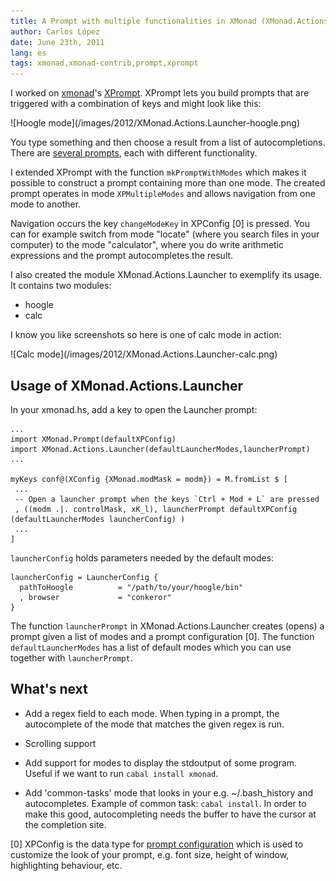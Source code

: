 ```yaml
---
title: A Prompt with multiple functionalities in XMonad (XMonad.Actions.Launcher)
author: Carlos López
date: June 23th, 2011
lang: es
tags: xmonad,xmonad-contrib,prompt,xprompt
---
```


I worked on [xmonad](http://xmonad.org)'s [XPrompt](http://xmonad.org/xmonad-docs/xmonad-contrib/XMonad-Prompt.html). XPrompt lets you build prompts that are triggered with a combination of keys and might look like this:

<div class="inline-image thumbnail">![Hoogle mode](/images/2012/XMonad.Actions.Launcher-hoogle.png)</div>

You type something and then choose a result from a list of autocompletions. There are [several prompts](http://hackage.haskell.org/packages/archive/xmonad-contrib/0.10/doc/html/XMonad-Prompt.html#t:XPrompt), each with different functionality. 

I extended XPrompt with the function `mkPromptWithModes` which makes it possible to construct a prompt containing more than one mode. The created prompt operates in mode `XPMultipleModes` and allows navigation from one mode to another.

Navigation occurs the key `changeModeKey` in XPConfig [0] is pressed. You can for example switch from mode "locate" (where you search files in your computer) to the mode "calculator", where you do write arithmetic expressions and the prompt autocompletes the result.

I also created the module XMonad.Actions.Launcher to exemplify its usage. It contains two modules:

 * hoogle
 * calc

I know you like screenshots so here is one of calc mode in action:

<div class="inline-image thumbnail">![Calc mode](/images/2012/XMonad.Actions.Launcher-calc.png)</div>

Usage of XMonad.Actions.Launcher
----

In your xmonad.hs, add a key to open the Launcher prompt:

~~~~~{.haskell}
...
import XMonad.Prompt(defaultXPConfig)
import XMonad.Actions.Launcher(defaultLauncherModes,launcherPrompt)
...

myKeys conf@(XConfig {XMonad.modMask = modm}) = M.fromList $ [
 ... 
 -- Open a launcher prompt when the keys `Ctrl + Mod + L` are pressed
 , ((modm .|. controlMask, xK_l), launcherPrompt defaultXPConfig (defaultLauncherModes launcherConfig) )
 ...
]
~~~~~

`launcherConfig` holds parameters needed by the default modes:

~~~~~{.haskell}
launcherConfig = LauncherConfig {
  pathToHoogle          = "/path/to/your/hoogle/bin"
  , browser             = "conkeror"
}
~~~~~

The function `launcherPrompt` in XMonad.Actions.Launcher creates (opens) a prompt given a list of modes and a prompt configuration [0]. The function `defaultLauncherModes` has a list of default modes which you can use together with `launcherPrompt`. 

What's next
----
 * Add a regex field to each mode. When typing in a prompt, the autocomplete of the mode that matches the given regex is run.

 * Scrolling support 

 * Add support for modes to display the stdoutput of some program. Useful if we want to run `cabal install xmonad`.

 * Add 'common-tasks' mode that looks in your e.g. ~/.bash_history and autocompletes. Example of common task: `cabal install`. In order to make this good, autocompleting needs the buffer to have the cursor at the completion site. 

[0] XPConfig is the data type for [prompt configuration](http://hackage.haskell.org/packages/archive/xmonad-contrib/latest/doc/html/XMonad-Prompt.html#t:XPConfig) which is used to customize the look of your prompt,  e.g. font size, height of window, highlighting behaviour, etc.
